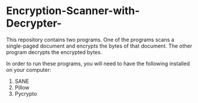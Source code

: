 Encryption-Scanner-with-Decrypter-
==================================

This repository contains two programs. One of the programs scans a single-paged document and encrypts the bytes of that document. The other program decrypts the encrypted bytes.

In order to run these programs, you will need to have the following installed on your computer:

1. SANE
2. Pillow
3. Pycrypto
